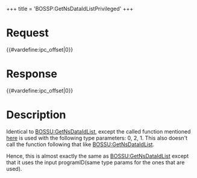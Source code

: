 +++
title = 'BOSSP:GetNsDataIdListPrivileged'
+++

# Request

{{#vardefine:ipc_offset\|0}}

# Response

{{#vardefine:ipc_offset\|0}}

# Description

Identical to [BOSSU:GetNsDataIdList](BOSSU:GetNsDataIdList "wikilink"),
except the called function mentioned
[here](BOSSU:GetNsDataIdList "wikilink") is used with the following type
parameters: 0, 2, 1. This also doesn't call the function following that
like [BOSSU:GetNsDataIdList](BOSSU:GetNsDataIdList "wikilink").

Hence, this is almost exactly the same as
[BOSSU:GetNsDataIdList](BOSSU:GetNsDataIdList "wikilink") except that it
uses the input programID(same type params for the ones that are used).
